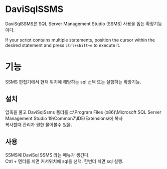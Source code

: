 # DaviSqlSSMS

DaviSqlSSMS은 SQL Server Management Studio (SSMS) 사용을 돕는 확장기능이다.

If your script contains multiple statements, position the cursor within the desired statement and press `ctrl+shift+e` to execute it.

# 기능
SSMS 편집기에서 현재 위치에 해당하는 sql 선택 또는 실행하는 확장기능.


## 설치
압축을 풀고 DaviSqlSsms 폴더를 c:\Program Files (x86)\Microsoft SQL Server Management Studio 19\Common7\IDE\Extensions\에 복사  
복사할때 관리자 권한 물어볼수 있음.


## 사용
SSMS에 DaviSql SSMS 라는 메뉴가 생긴다.  
Ctrl + 엔터를 치면 커서위치에 sql을 선택. 한번더 치면 sql 실행.

